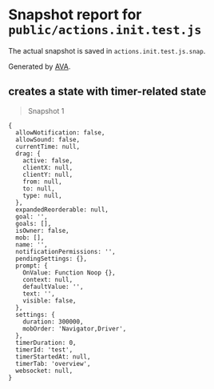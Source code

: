 # Snapshot report for `public/actions.init.test.js`

The actual snapshot is saved in `actions.init.test.js.snap`.

Generated by [AVA](https://avajs.dev).

## creates a state with timer-related state

> Snapshot 1

    {
      allowNotification: false,
      allowSound: false,
      currentTime: null,
      drag: {
        active: false,
        clientX: null,
        clientY: null,
        from: null,
        to: null,
        type: null,
      },
      expandedReorderable: null,
      goal: '',
      goals: [],
      isOwner: false,
      mob: [],
      name: '',
      notificationPermissions: '',
      pendingSettings: {},
      prompt: {
        OnValue: Function Noop {},
        context: null,
        defaultValue: '',
        text: '',
        visible: false,
      },
      settings: {
        duration: 300000,
        mobOrder: 'Navigator,Driver',
      },
      timerDuration: 0,
      timerId: 'test',
      timerStartedAt: null,
      timerTab: 'overview',
      websocket: null,
    }
